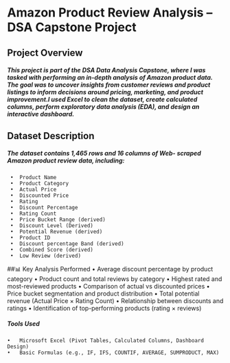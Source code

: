 # Amazon Product Review Analysis – DSA Capstone Project
## Project Overview
##### This project is part of the DSA Data Analysis Capstone, where I was tasked with performing an in-depth analysis of Amazon product data. The goal was        to uncover insights from customer reviews and product listings to inform decisions around pricing, marketing, and product improvement.I used Excel to       clean the dataset, create calculated columns, perform exploratory data analysis (EDA), and design an interactive dashboard.     
## Dataset Description
##### The dataset contains 1,465 rows and 16 columns of Web- scraped Amazon product review data, including:
     •	Product Name
     •	Product Category
     •	Actual Price 
     •	Discounted Price
     •	Rating
     •	Discount Percentage
     •	Rating Count
     •	Price Bucket Range (derived)
     •	Discount Level (Derived)
     •	Potential Revenue (derived)
     •	Product ID
     •	Discount percentage Band (derived)
     •	Combined Score (derived)
     •	Low Review (derived)

 ##📊 Key Analysis Performed
     •	Average discount percentage by product category
     •	Product count and total reviews by category
     •	Highest rated and most-reviewed products
     •	Comparison of actual vs discounted prices
     •	Price bucket segmentation and product distribution
     •	Total potential revenue (Actual Price × Rating Count)
     •	Relationship between discounts and ratings
     •	Identification of top-performing products (rating × reviews)

 ##### Tools Used
    •	Microsoft Excel (Pivot Tables, Calculated Columns, Dashboard Design)
    •	Basic Formulas (e.g., IF, IFS, COUNTIF, AVERAGE, SUMPRODUCT, MAX)



      
      
      
       
      
      
       
      
      
